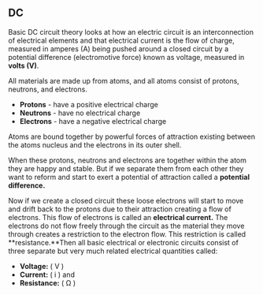 ## DC

Basic DC circuit theory looks at how an electric circuit is an interconnection of electrical elements and that electrical current is the flow of charge, measured in amperes (A) being pushed around a closed circuit by a potential difference (electromotive force) known as voltage, measured in **volts (V)**.

All materials are made up from atoms, and all atoms consist of protons, neutrons, and electrons.

- **Protons** - have a positive electrical charge
- **Neutrons** - have no electrical charge
- **Electrons** - have a negative electrical charge

Atoms are bound together by powerful forces of attraction existing between the atoms nucleus and the electrons in its outer shell.

When these protons, neutrons and electrons are together within the atom they are happy and stable. But if we separate them from each other they want to reform and start to exert a potential of attraction called a **potential difference.**

Now if we create a closed circuit these loose electrons will start to move and drift back to the protons due to their attraction creating a flow of electrons. This flow of electrons is called an **electrical current.** The electrons do not flow freely through the circuit as the material they move through creates a restriction to the electron flow. This restriction is called **resistance.**Then all basic electrical or electronic circuits consist of three separate but very much related electrical quantities called:

- **Voltage:** ( V )
- **Current:** ( i ) and 
- **Resistance:** ( Ω )
